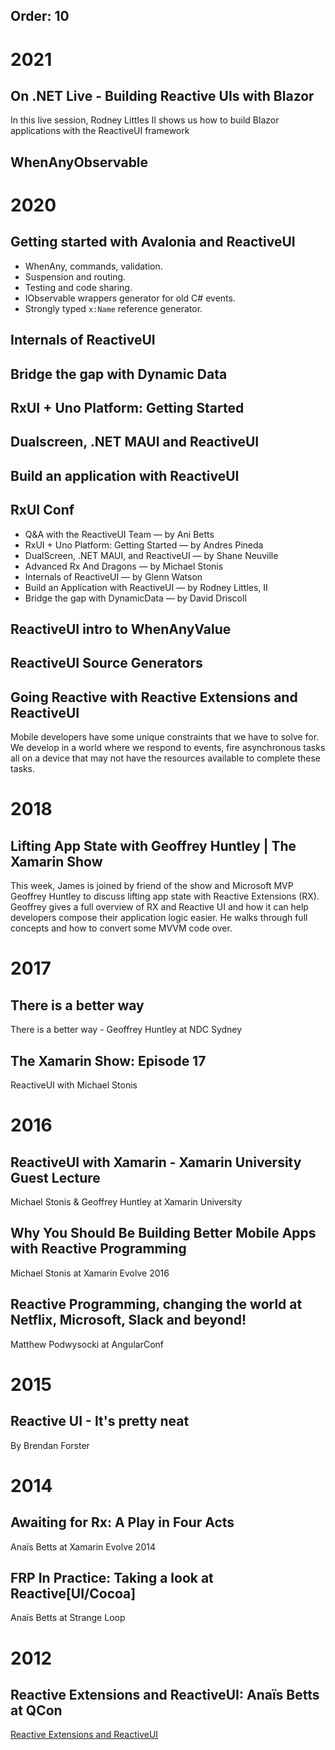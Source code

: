 Order: 10
---
# 2021

## On .NET Live - Building Reactive UIs with Blazor

In this live session, Rodney Littles II shows us how to build Blazor applications with the ReactiveUI framework

<div class="video-iframe-wrapper">
    <div class="video-iframe-item">
        <?# YouTube EUOimtP78jQ /?>
    </div>
</div>

## WhenAnyObservable

<div class="video-iframe-wrapper">
    <div class="video-iframe-item">
        <?# YouTube fwgttXQzU60 /?>
    </div>
</div>

# 2020

## Getting started with Avalonia and ReactiveUI

- WhenAny, commands, validation.
- Suspension and routing.
- Testing and code sharing.
- IObservable wrappers generator for old C# events.
- Strongly typed `x:Name` reference generator.

<div class="video-iframe-wrapper">
    <div class="video-iframe-item">
        <?# YouTube q6uWPtKw3UQ /?>
    </div>
</div>

## Internals of ReactiveUI

<div class="video-iframe-wrapper">
    <div class="video-iframe-item">
        <?# YouTube luLwZjMlUns /?>
    </div>
</div>

## Bridge the gap with Dynamic Data

<div class="video-iframe-wrapper">
    <div class="video-iframe-item">
        <?# YouTube 1C3XNjbYizs /?>
    </div>
</div>

## RxUI + Uno Platform: Getting Started

<div class="video-iframe-wrapper">
    <div class="video-iframe-item">
        <?# YouTube 7wedHibcNZU /?>
    </div>
</div>

## Dualscreen, .NET MAUI and ReactiveUI

<div class="video-iframe-wrapper">
    <div class="video-iframe-item">
        <?# YouTube Rkz6Dkk1uWU /?>
    </div>
</div>

## Build an application with ReactiveUI

<div class="video-iframe-wrapper">
    <div class="video-iframe-item">
        <?# YouTube LuY1Y1-gh2Y /?>
    </div>
</div>

## RxUI Conf

- Q&A with the ReactiveUI Team — by Ani Betts
- RxUI + Uno Platform: Getting Started — by Andres Pineda
- DualScreen, .NET MAUI, and ReactiveUI — by Shane Neuville
- Advanced Rx And Dragons — by Michael Stonis
- Internals of ReactiveUI — by Glenn Watson
- Build an Application with ReactiveUI — by Rodney Littles, II
- Bridge the gap with DynamicData — by David Driscoll

<div class="video-iframe-wrapper">
    <div class="video-iframe-item">
        <?# YouTube FjqZbkZYOzw /?>
    </div>
</div>

## ReactiveUI intro to WhenAnyValue

<div class="video-iframe-wrapper">
    <div class="video-iframe-item">
        <?# YouTube IH2yx7b9DNY /?>
    </div>
</div>

## ReactiveUI Source Generators

<div class="video-iframe-wrapper">
    <div class="video-iframe-item">
        <?# YouTube englks0yKKI /?>
    </div>
</div>

## Going Reactive with Reactive Extensions and ReactiveUI

Mobile developers have some unique constraints that we have to solve for.  We develop in a world where we respond to events, fire asynchronous tasks all on a device that may not have the resources available to complete these tasks.

<div class="video-iframe-wrapper">
    <div class="video-iframe-item">
        <?# YouTube VoPtj6n_wz0 /?>
    </div>
</div>

# 2018

## Lifting App State with Geoffrey Huntley | The Xamarin Show
This week, James is joined by friend of the show and Microsoft MVP Geoffrey Huntley to discuss lifting app state with Reactive Extensions (RX). Geoffrey gives a full overview of RX and Reactive UI and how it can help developers compose their application logic easier. He walks through full concepts and how to convert some MVVM code over.

<div class="video-iframe-wrapper">
    <div class="video-iframe-item">
        <?# YouTube 3HwEytvngXk /?>
    </div>
</div>


# 2017

## There is a better way
There is a better way - Geoffrey Huntley at NDC Sydney

<div class="video-iframe-wrapper">
    <div class="video-iframe-item">
        <?# YouTube 4inY7TFEVT0 /?>
    </div>
</div>

## The Xamarin Show: Episode 17
ReactiveUI with Michael Stonis

<div class="video-iframe-wrapper">
    <div class="video-iframe-item">
        <?# YouTube GSKFk-A4omo /?>
    </div>
</div>

# 2016

## ReactiveUI with Xamarin - Xamarin University Guest Lecture

Michael Stonis & Geoffrey Huntley at Xamarin University

<div class="video-iframe-wrapper">
    <div class="video-iframe-item">
        <?# YouTube vydDJ9CaIug /?>
    </div>
</div>

## Why You Should Be Building Better Mobile Apps with Reactive Programming 

Michael Stonis at Xamarin Evolve 2016

<div class="video-iframe-wrapper">
    <div class="video-iframe-item">
        <?# YouTube DYEbUF4xs1Q /?>
    </div>
</div>

## Reactive Programming, changing the world at Netflix, Microsoft, Slack and beyond!

Matthew Podwysocki at AngularConf

<div class="video-iframe-wrapper">
    <div class="video-iframe-item">
        <?# YouTube yEeDbHvg1vQ /?>
    </div>
</div>

# 2015

## Reactive UI - It's pretty neat
By Brendan Forster

<div class="video-iframe-wrapper">
    <div class="video-iframe-item">
        <?# YouTube HPyKHxy7X0w /?>
    </div>
</div>

# 2014

## Awaiting for Rx: A Play in Four Acts

Anaïs Betts at Xamarin Evolve 2014

<div class="video-iframe-wrapper">
    <div class="video-iframe-item">
        <?# YouTube 5DZ8nC0ENdg /?>
    </div>
</div>

## FRP In Practice: Taking a look at Reactive[UI/Cocoa]

Anaïs Betts at Strange Loop

<div class="video-iframe-wrapper">
    <div class="video-iframe-item">
        <?# YouTube 1XNATGjqM6U /?>
    </div>
</div>

# 2012

## Reactive Extensions and ReactiveUI: Anaïs Betts at QCon

[Reactive Extensions and ReactiveUI](https://www.infoq.com/presentations/Reactive-Extensions-and-ReactiveUI)
